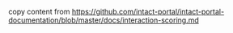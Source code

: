 copy content from https://github.com/intact-portal/intact-portal-documentation/blob/master/docs/interaction-scoring.md
